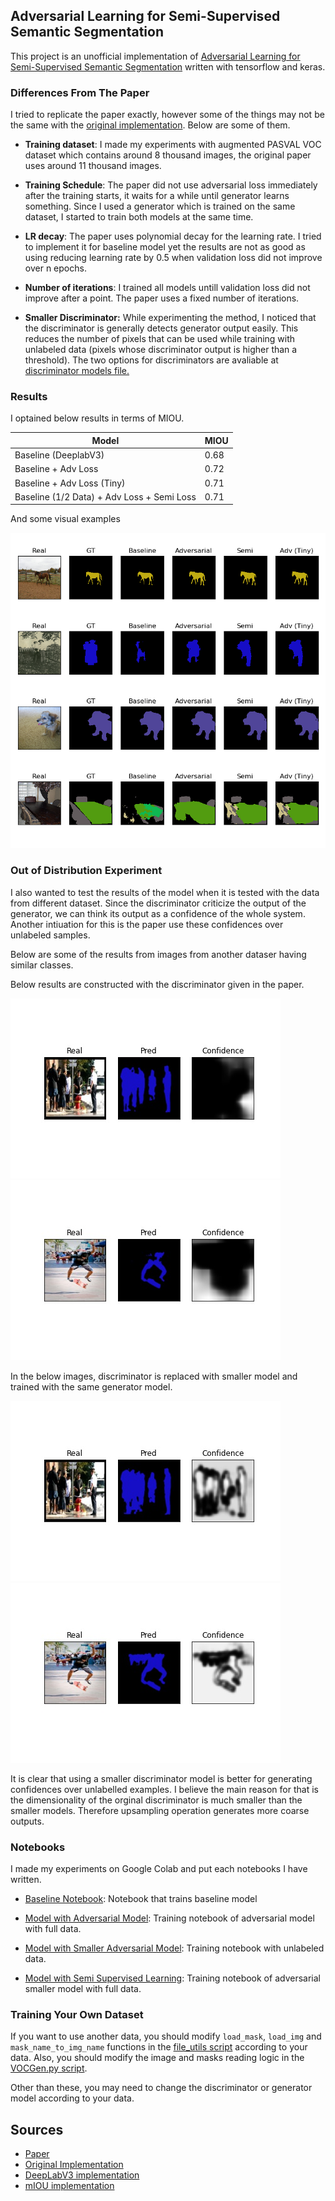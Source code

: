 ## Adversarial Learning for Semi-Supervised Semantic Segmentation

This project is an unofficial implementation of [Adversarial Learning for Semi-Supervised Semantic Segmentation](https://arxiv.org/abs/1802.07934) written with tensorflow and keras.


### Differences From The Paper

I tried to replicate the paper exactly, however some of the things may not be the same with the [original implementation](https://github.com/hfslyc/AdvSemiSeg). Below are some of them. 

* **Training dataset**: I made my experiments with augmented PASVAL VOC dataset which contains around 8 thousand images, the original paper uses around 11 thousand images.

* **Training Schedule**: The paper did not use adversarial loss immediately after the training starts, it waits for a while until generator learns something. Since I used a generator which is trained on the same dataset, I started to train both models at the same time. 

* **LR decay**: The paper uses polynomial decay for the learning rate. I tried to implement it for baseline model yet the results are not as good as using reducing learning rate by 0.5 when validation loss did not improve over n epochs. 

* **Number of iterations**: I trained all models untill validation loss did not improve after a point. The paper uses a fixed number of iterations.

* **Smaller Discriminator:** While experimenting the method, I noticed that the discriminator is generally detects generator output easily. This reduces the number of pixels that can be used while training with unlabeled data (pixels whose discriminator output is higher than a threshold). The two options for discriminators are avaliable at [discriminator models file.](model_discriminator.py)

### Results
I optained below results in terms of MIOU.

| Model | MIOU  |
| ----- | ----- |
| Baseline (DeeplabV3) | 0.68 |
| Baseline + Adv Loss | 0.72 |
| Baseline + Adv Loss (Tiny) | 0.71 |
| Baseline (1/2 Data) + Adv Loss + Semi Loss | 0.71 |

And some visual examples

![](assets/results.png)


### Out of Distribution Experiment

I also wanted to test the results of the model when it is tested with the data from different dataset. Since the discriminator criticize the output of the generator, we can think its output as a confidence of the whole system. Another intiuation for this is the paper use these confidences over unlabeled samples.

Below are some of the results from images from another dataser having similar classes.

Below results are constructed with the discriminator given in the paper.

![](assets/norm_1.jpg)
![](assets/norm_2.jpg)

In the below images, discriminator is replaced with smaller model and trained with the same generator model.

![](assets/tiny_1.jpg)
![](assets/tiny_2.jpg)

It is clear that using a smaller discriminator model is better for generating confidences over unlabelled examples. I believe the main reason for that is the dimensionality of the orginal discriminator is much smaller than the smaller models. Therefore upsampling operation generates more coarse outputs.

### Notebooks
I made my experiments on Google Colab and put each notebooks I have written.

* [Baseline Notebook](Adverseg_Baseline.ipynb): Notebook that trains baseline model

* [Model with Adversarial Model](AdverSeg_Adversarial.ipynb): Training notebook of adversarial model with full data. 

* [Model with Smaller Adversarial Model](AdverSeg_Semi.ipynb): Training notebook with unlabeled data.

* [Model with Semi Supervised Learning](AdverSeg_Adversarial_Tinier.ipynb): Training notebook of adversarial smaller model with full data. 


### Training Your Own Dataset

If you want to use another data, you should modify `load_mask`, `load_img` and `mask_name_to_img_name` functions in the [file_utils script](file_utils.py) according to your data. Also, you should modify the image and masks reading logic in the [VOCGen.py script](VOCGen.py).

Other than these, you may need to change the discriminator or generator model according to your data.


## Sources

* [Paper](https://arxiv.org/abs/1802.07934)
* [Original Implementation](https://github.com/hfslyc/AdvSemiSeg)
* [DeepLabV3 implementation](https://github.com/bonlime/keras-deeplab-v3-plus)
* [mIOU implementation](https://gist.github.com/Kautenja/69d306c587ccdf464c45d28c1545e580)